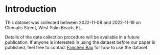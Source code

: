 # Introduction

This dataset was collected between 2022-11-08 and 2022-11-19 on Clematis Street, West Palm Beach, FL.

Details of the data collection procedure will be available in a future publication. If anyone is interested in using the dataset before our paper is published, feel free to contact [Fanchen Bao](mailto:fbao2015@fau.edu) for how to use the dataset.